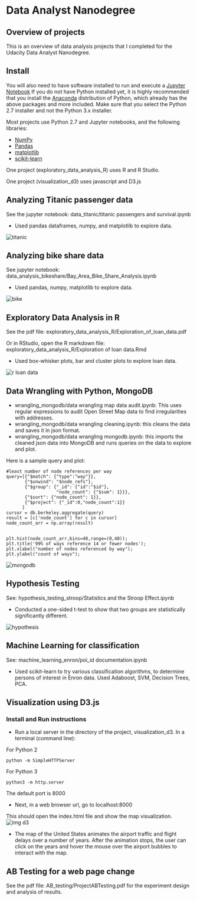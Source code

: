 # Data Analyst Nanodegree
## Overview of projects

This is an overview of data analysis projects that I completed for the Udacity Data Analyst Nanodegree.

[//]: # (Image References)

[img_titanic]: ./data_titanic/img_titanic.png "titanic"
[img_bike]: ./data_analysis_bikeshare/img_bike.png "bike"
[img_R]: ./exploratory_data_analysis_R/EDA_R_loan_data.png "R data"
[img_mongodb]: ./wrangling_mongodb/img_mongodb.png "mongodb"
[img_hypo]: ./hypothesis_testing_stroop/img_hypothesis.png "hypothesis"
[img_d3]: ./visualization_d3/img_d3.png "d3"

## Install

You will also need to have software installed to run and execute a [Jupyter Notebook](http://ipython.org/notebook.html)
If you do not have Python installed yet, it is highly recommended that you install the [Anaconda](http://continuum.io/downloads) distribution of Python, which already has the above packages and more included. Make sure that you select the Python 2.7 installer and not the Python 3.x installer.

Most projects use Python 2.7 and Jupyter notebooks, and the following libraries:

- [NumPy](http://www.numpy.org/)
- [Pandas](http://pandas.pydata.org/)
- [matplotlib](http://matplotlib.org/)
- [scikit-learn](http://scikit-learn.org/stable/)


One project (exploratory_data_analysis_R) uses R and R Studio.

One project (visualization_d3) uses javascript and D3.js

## Analyzing Titanic passenger data
See the jupyter notebook:
data_titanic/titanic passengers and survival.ipynb

- Used pandas dataframes, numpy, and matplotlib to explore data.

![titanic][img_titanic]

## Analyzing bike share data
See jupyter notebook:
data_analysis_bikeshare/Bay_Area_Bike_Share_Analysis.ipynb

- Used pandas, numpy, matplotlib to explore data.

![bike][img_bike]

## Exploratory Data Analysis in R
See the pdf file:
exploratory_data_analysis_R/Exploration_of_loan_data.pdf

Or in RStudio, open the R markdown file:
exploratory_data_analysis_R/Exploration of loan data.Rmd

- Used box-whisker plots, bar and cluster plots to explore loan data.

![r loan data][img_R]

## Data Wrangling with Python, MongoDB

- wrangling_mongodb/data wrangling map data audit.ipynb: This uses regular expressions to audit Open Street Map data to find irregularities with addresses.
- wrangling_mongodb/data wrangling cleaning.ipynb: this cleans the data and saves it in json format.
- wrangling_mongodb/data wrangling mongodb.ipynb: this imports the cleaned json data into MongoDB and runs queries on the data to explore and plot.

Here is a sample query and plot:
```
#least number of node references per way
query=[{"$match": {"type":"way"}},
       {"$unwind": "$node_refs"},
       {"$group": {"_id": {"id":"$id"},
                   "node_count": {"$sum": 1}}},
       {"$sort": {"node_count": 1}},
       {"$project": {"_id":0,"node_count":1}}
      ]
cursor = db.berkeley.aggregate(query)
result = [c['node_count'] for c in cursor]
node_count_arr = np.array(result)


plt.hist(node_count_arr,bins=40,range=(0,40));
plt.title('99% of ways reference 14 or fewer nodes');
plt.xlabel("number of nodes referenced by way");
plt.ylabel("count of ways");
```
![mongodb][img_mongodb]

## Hypothesis Testing
See:
hypothesis_testing_stroop/Statistics and the Stroop Effect.ipynb

- Conducted a one-sided t-test to show that two groups are statistically significantly different.

![hypothesis][img_hypo]

## Machine Learning for classification
See: machine_learning_enron/poi_id documentation.ipynb

- Used scikit-learn to try various classification algorithms, to determine persons of interest in Enron data.  Used Adaboost, SVM, Decision Trees, PCA.

## Visualization using D3.js
### Install and Run instructions
- Run a local server in the directory of the project, visualization_d3. In a terminal (command line):

For Python 2
```
python -m SimpleHTTPServer
```

For Python 3
```
python3 -m http.server
```
The default port is 8000
- Next, in a web browser url, go to localhost:8000

This should open the index.html file and show the map visualization.
![img d3][img_d3]

- The map of the United States animates the airport traffic and flight delays over a number of years.  After the animation stops, the user can click on the years and hover the mouse over the airport bubbles to interact with the map.


## AB Testing for a web page change
See the pdf file: AB_testing/ProjectABTesting.pdf for the experiment design and analysis of results.